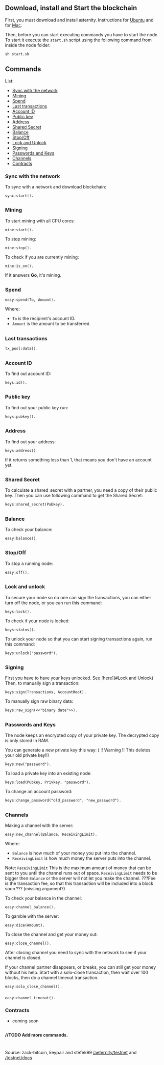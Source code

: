 ## Download, install and Start the blockchain
First, you must download and install æternity. Instructions for [Ubuntu](Troubleshooting#for-ubuntu) and for [Mac](Troubleshooting#for-mac).

Then, before you can start executing commands you have to start the node. To start it execute the `start.sh` script using the following command from inside the node folder:
```
sh start.sh
```

## Commands
List:
   * [Sync with the network](#sync-with-the-network)
   * [Mining](#mining)
   * [Spend](#spend)
   * [Last transactions](#last-transactions)
   * [Account ID](#account-id)
   * [Public key](#public-key)
   * [Address](#address)
   * [Shared Secret](#shared-secret)
   * [Balance](#balance)
   * [Stop/Off](#stopoff)
   * [Lock and Unlock](#lock-and-unlock)
   * [Signing](#signing)
   * [Passwords and Keys](#passwords-and-keys)
   * [Channels](#channels)
   * [Contracts](#contracts)
### Sync with the network
To sync with a network and download blockchain:
```
sync:start().
```
## 
### Mining
To start mining with all CPU cores:
```
mine:start().
```
To stop mining:
```
mine:stop().
```
To check if you are currently mining:
```
mine:is_on().
```
If it answers **Go**, it's mining.
## 
### Spend
```
easy:spend(To, Amount).
```
Where:
- `To` is the recipient's account ID.
- `Amount` is the amount to be transferred.

## 
### Last transactions
```
tx_pool:data().
```
## 
### Account ID
To find out account ID:
```
keys:id().
```
##
### Public key
To find out your public key run:
```
keys:pubkey().
```
##
### Address
To find out your address:
```
keys:address().
```
If it returns something less than 1, that means you don't have an account yet.
## 
### Shared Secret
To calculate a shared_secret with a partner, you need a copy of their public key. Then you can use following command to get the Shared Secret:
```
keys:shared_secret(Pubkey).
```
## 
### Balance
To check your balance:
```
easy:balance().
```
## 
### Stop/Off
To stop a running node:
```
easy:off().
```
## 
### Lock and unlock
To secure your node so no one can sign the transactions, you can either turn off the node, or you can run this command:
```
keys:lock().
```
To check if your node is locked:
```
keys:status().
```
To unlock your node so that you can start signing transactions again, run this command:
```
keys:unlock("password").
```
## 
### Signing
First you have to have your keys unlocked. See [here](#Lock and Unlock) Then, to manually sign a transaction:
```
keys:sign(Transactions, AccountRoot).
```
To manually sign raw binary data:
```
keys:raw_sign(<<"binary date">>).
```
## 
### Passwords and Keys

The node keeps an encrypted copy of your private key. The decrypted copy is only stored in RAM.                        

You can generate a new private key this way: ( !! Warning !!  This deletes your old private key!!)
```
keys:new("password").
```
To load a private key into an existing node:
```
keys:load(Pubkey, Privkey, "password").
```
To change an account password:
```
keys:change_password("old_password", "new_password").
```
## 
### Channels
Making a channel with the server:
```
easy:new_channel(Balance, ReceivingLimit).
```
Where:
- `Balance` is how much of your money you put into the channel.
- `ReceivingLimit` is how much money the server puts into the channel.

Note: `ReceivingLimit` This is the maximum amount of money that can be sent to you until the channel runs out of space. `ReceivingLimit` needs to be bigger then `Balance` or the server will not let you make the channel.
???Fee is the transaction fee, so that this transaction will be included into a block soon.??? (missing argument?)

To check your balance in the channel:
```
easy:channel_balance().
```
To gamble with the server:
```
easy:dice(Amount).
```
To close the channel and get your money out:
```
easy:close_channel().
```

After closing channel you need to sync with the network to see if your channel is closed.

If your channel partner disappears, or breaks, you can still get your money without his help. Start with a solo-close transaction, then wait over 100 blocks, then do a channel timeout transaction.
```
easy:solo_close_channel().
```
### 
```
easy:channel_timeout().
```
    


### Contracts
* coming soon
## 


## 

 **//TODO  Add more commands.**

# 

Source: zack-bitcoin, keypair and stefek99 [/aeternity/testnet](https://github.com/aeternity/testnet/blob/master/README.md) and [/testnet/docs](https://github.com/aeternity/testnet/blob/master/docs/keys.md)

